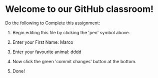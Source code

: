 # Welcome to our GitHub classroom!

Do the following to Complete this assignment:

1. Begin editing this file by clicking the 'pen' symbol above.

2. Enter your First Name: Marco

3. Enter your favourite animal: dddd

4. Now click the green 'commit changes' button at the bottom.

5. Done!
